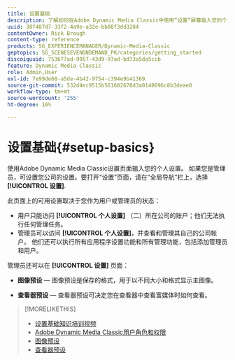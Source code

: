 ```yaml
---
title: 设置基础
description: 了解如何在Adobe Dynamic Media Classic中使用“设置”屏幕输入您的个人设置。 如果您是管理员，可设置您公司的设置。
uuid: 38f487d7-33f2-4a9e-a32e-bb08f3dd3284
contentOwner: Rick Brough
content-type: reference
products: SG_EXPERIENCEMANAGER/Dynamic-Media-Classic
geptopics: SG_SCENESEVENONDEMAND_PK/categories/getting_started
discoiquuid: 753677ad-9957-43d9-97ad-bd73a5da5ccb
feature: Dynamic Media Classic
role: Admin,User
exl-id: 7e99de68-a5de-4b42-9754-c394e9b41369
source-git-commit: 532d4ec9515b561682678d3a0140096c8b3deae8
workflow-type: tm+mt
source-wordcount: '255'
ht-degree: 16%

---
```


# 设置基础{#setup-basics}

使用Adobe Dynamic Media Classic设置页面输入您的个人设置。 如果您是管理员，可设置您公司的设置。要打开“设置”页面，请在“全局导航”栏上，选择 **[!UICONTROL 设置]**.

此页面上的可用设置取决于您作为用户或管理员的状态：

* 用户只能访问 **[!UICONTROL 个人设置]** （二）所在公司的账户；他们无法执行任何管理任务。
* 管理员可以访问 **[!UICONTROL 个人设置]**，并查看和管理其自己的公司帐户。 他们还可以执行所有应用程序设置功能和所有管理功能，包括添加管理员和用户。

管理员还可以在 **[!UICONTROL 设置]** 页面：

* **图像预设**  — 图像预设是保存的格式，用于以不同大小和格式显示主图像。

* **查看器预设**  — 查看器预设可决定您在查看器中查看富媒体时如何查看。

>[!MORELIKETHIS]
>
>* [设置基础知识培训视频](https://s7d5.scene7.com/s7viewers/html5/VideoViewer.html?videoserverurl=https://s7d5.scene7.com/is/content/&amp;emailurl=https://s7d5.scene7.com/s7/emailFriend&amp;serverUrl=https://s7d5.scene7.com/is/image/&amp;config=Scene7SharedAssets/Universal_HTML5_Video&amp;contenturl=https://s7d5.scene7.com/skins/&amp;asset=S7tutorials/573_Setup%20Basics_converted%20renamed_Getting%20Started-AVS)
>* [Adobe Dynamic Media Classic用户角色和权限](administration-setup.md#user_administration)
>* [图像预设](application-setup.md#image_presets)
>* [查看器预设](application-setup.md#viewer_presets)

